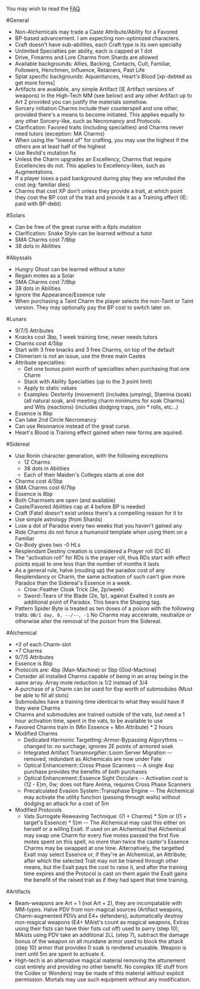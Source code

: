 You may wish to read the [FAQ](faq.markdown)

#General

 * Non-Alchemicals may trade a Caste Attribute/Ability for a Favored
 * BP-based advancement.  I am expecting non-optimized characters.
 * Craft doesn't have sub-abilities, each Craft type is its own specialty
 * Unlimited Specialties per ability, each is capped at 1 dot
 * Drive, Firearms and Lore Charms from Shards are allowed
 * Available backgrounds: Allies, Backing, Contacts, Cult, Familiar, Followers, Henchmen, Influence, Retainers, Past Life
 * Splat specific backgrounds: Aquaintances, Heart's Blood [xp-debted as get more forms]
 * Artifacts are available, any simple Artifact (IE Artifact versions of weapons) in the High-Tech MM (see below) and any other Artifact up to Art 2 provided you can justify the materials somehow.
 * Sorcery initiation Charms include their counterspell and one other, provided there's a means to become initiated.  This applies equally to any other Sorcery-like, such as Necromancy and Protocols.
 * Clarification: Favored traits (including specialties) and Charms never need tutors (exception: MA Charms)
 * When using the "lowest of" for crafting, you may use the highest if the others are at least half of the highest
 * Use Revlid's mutation fix
 * Unless the Charm upgrades an Excellency, Charms that require Excellencies do not.  This applies to Excellency-likes, such as Augmentations.
 * If a player loses a paid background during play they are refunded the cost (eg: familiar dies)
 * Charms that cost XP don't unless they provide a trait, at which point they cost the BP cost of the trait and provide it as a Training effect (IE: paid with BP-debt)

#Solars

 * Can be free of the great curse with a 6pts mutation
 * Clarification: Snake Style can be learned without a tutor
 * SMA Charms cost 7/8bp
 * 38 dots in Abilities

#Abyssals

 * Hungry Ghost can be learned without a tutor
 * Regain motes as a Solar
 * SMA Charms cost 7/8bp
 * 38 dots in Abilities
 * Ignore the Appearance/Essence rule
 * When purchasing a Taint Charm the player selects the non-Taint or Taint version.  They may optionally pay the BP cost to switch later on.

#Lunars

 * 9/7/5 Attributes
 * Knacks cost 3bp, 1 week training time, never needs tutors
 * Charms cost 4/5bp
 * Start with 3 free knacks and 3 free Charms, on top of the default
 * Chimerism is not an issue, use the three main Castes
 * Attribute specialties:
    * Get one bonus point worth of specialties when purchasing that one Charm
    * Stack with Ability Specialties (up to the 3 point limit)
    * Apply to static values
    * Examples: Dexterity (movement) (includes jumping), Stamina (soak) (all natural soak, and meeting charm minimums for soak Charms) and Wits (reactions) (includes dodging traps, join * rolls, etc...)
 * Essence is 8bp
 * Can take 2nd Circle Necromancy
 * Can use Resonance instead of the great curse.
 * Heart's Blood is Training effect gained when new forms are aquired.

#Sidereal

 * Use Ronin character generation, with the following exceptions
    * 12 Charms
    * 38 dots in Abilities
    * Each of their Maiden's Colleges starts at one dot
 * Charms cost 4/5bp
 * SMA Charms cost 6/7bp
 * Essence is 8bp
 * Both Charmsets are open (and available)
 * Caste/Favored Abilities cap at 4 before BP is needed
 * Craft (Fate) doesn't exist unless there's a compelling reason for it to
 * Use simple astrology (from Shards)
 * Lose a dot of Paradox every two weeks that you haven't gained any
 * Ride Charms do not force a humanoid template when using them on a Familiar
 * Ox-Body gives two -0 HLs
 * Resplendant Destiny creation is considered a Prayer roll (DC 6)
 * The "activation roll" for RDs is the prayer roll, thus RDs start with effect points equal to one less than the number of months it lasts
 * As a general rule, halve (rouding up) the paradox cost of any Resplendancy or Charm, the same activation of such can't give more Paradox than the Sidereal's Essence in a week.
    * Crow::Feather Cloak Trick (3e, 2p/week) 
    * Sword::Tears of the Blade (2e, 1p), against Exalted it costs an additional point of Paradox.  This bears the Shaping tag.
 * Pattern Spider Byte is treated as ten doses of a poison with the following traits: `0B/1 day, 0, --/--, -1`  No Charms may accelerate, neutralize or otherwise alter the removal of the poison from the Sidereal.

#Alchemical

 * +2 of each Charm-slot
 * +7 Charms
 * 9/7/5 Attributes
 * Essence is 8bp
 * Protocols are: 4bp (Man-Machine) or 5bp (God-Machine)
 * Consider all installed Charms capable of being in an array being in the same array.  Array mote reduction is 1/2 instead of 3/4
 * A purchase of a Charm can be used for 6xp worth of submodules (Must be able to fill all slots)
 * Submodules have a training time identical to what they would have if they were Charms
 * Charms and submodules are trained outside of the vats, but need a 1 hour activation time, spent in the vats, to be available to use
 * Favored Charms train in (Min Essence + Min Attribute) \* 2 hours
 * Modified Charms
    * Dedicated Harmonic Targetting::Armor-Bypassing Algorythms -- changed to: no surchage, ignores 2E points of armored soak
    * Integrated Artifact Transmorgifier::Loom Server Migration -- removed, redundant as Alchemicals are now under Fate
    * Optical Enhancement::Cross Phase Scanners -- A single 4xp purchase provides the benefits of both purchases
    * Optical Enhancement::Essence Sight Occulars -- Activation cost is (12 - E)m, 0w; does not flare Anima, requires Cross Phase Scanners
    * Precalculated Evasion System::Transphase Engine -- The Alchemical may activate the utility function (passing through walls) without dodging an attack for a cost of 5m
 * Modified Protocols
    * Vats Surrogate Reweaving Technique: ((1 + Charms) \* 5)m or ((1 + target's Essence) \* 5)m -- The Alchemical may cast this either on herself or a willing Exalt.  If used on an Alchemical that Alchemical may swap one Charm for every five motes passed the first five motes spent on this spell, no more than twice the caster's Essence Charms may be swapped at one time.  Alternatively, the targetted Exalt may select Essence or, if they're an Alchemical, an Attribute; after which the selected Trait may not be trained through other means, but the Exalt pays the cost to raise it, and after the training time expires and the Protocol is cast on them again the Exalt gains the benefit of the raised trait as if they had spent that time training.

#Artifacts

 * Beam-weapons are Art + 1 (not Art + 2), they are incompatable with MM-types.  Halve PDV from non-magical sources (Artifact weapons, Charm-augmented PDVs and E4+ defenders), automatically destroy non-magical weapons (E4+ MAist's count as magical weapons, Extras using their fists can have thier fists cut off) used to parry (step 10), MAists using PDV take an additional 2LL (step 7), subtract the damage bonus of the weapon on all mundane armor used to block the attack (step 10) armor that provides 0 soak is rendered unusable.  Weapon is inert until 5m are spent to activate it.
 * High-tech is an alternative magical material removing the attunement cost entirely and providing no other benefit.  No complex (IE stuff from the Codex or Wonders) may be made of this material without explicit permission.  Mortals may use such equipment without any modification.
